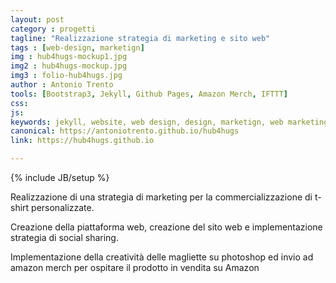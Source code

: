 ```yaml
---
layout: post
category : progetti
tagline: "Realizzazione strategia di marketing e sito web"
tags : [web-design, marketign]
img : hub4hugs-mockup1.jpg
img2 : hub4hugs-mockup.jpg
img3 : folio-hub4hugs.jpg
author : Antonio Trento
tools: [Bootstrap3, Jekyll, Github Pages, Amazon Merch, IFTTT]
css: 
js: 
keywords: jekyll, website, web design, design, marketign, web marketing, amazon, t-shirts
canonical: https://antoniotrento.github.io/hub4hugs
link: https://hub4hugs.github.io

---
```

{% include JB/setup %}
<!--more-->

Realizzazione di una strategia di marketing per la commercializzazione di t-shirt personalizzate.

Creazione della piattaforma web, creazione del sito web e implementazione strategia di social sharing.

Implementazione della creatività delle magliette su photoshop ed invio ad amazon merch per ospitare il prodotto in vendita su Amazon
